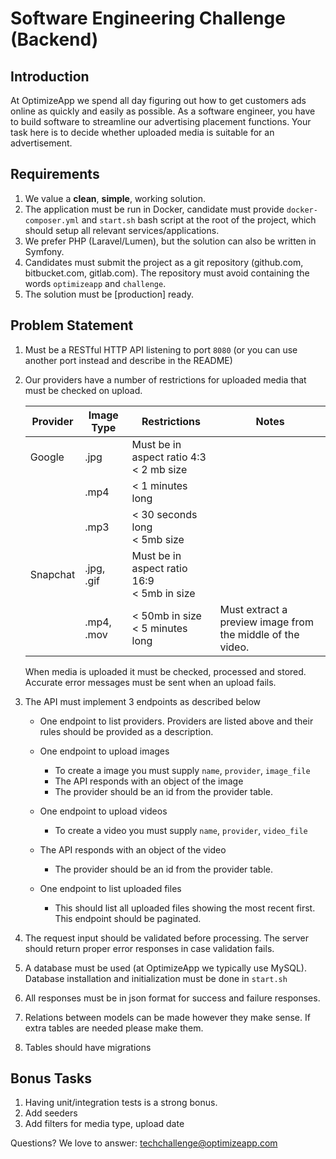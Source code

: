 # Software Engineering Challenge (Backend)

## Introduction

At OptimizeApp we spend all day figuring out how to get customers ads online as quickly and easily as possible. As a software engineer, you have to build software to streamline our advertising placement functions. Your task here is to decide whether uploaded media is suitable for an advertisement. 

## Requirements

1. We value a **clean**, **simple**, working solution.
2. The application must be run in Docker, candidate must provide `docker-composer.yml` and `start.sh` bash script at the root of the project, which should setup all relevant services/applications.
3. We prefer PHP (Laravel/Lumen), but the solution can also be written in Symfony.
4. Candidates must submit the project as a git repository (github.com, bitbucket.com, gitlab.com). The repository must avoid containing the words `optimizeapp` and `challenge`.
6. The solution must be [production] ready.

## Problem Statement

1. Must be a RESTful HTTP API listening to port `8080` (or you can use another port instead and describe in the README)

2. Our providers have a number of restrictions for uploaded media that must be checked on upload. 

    | Provider | Image Type | Restrictions                                     | Notes                                                      |
    | -------- | ---------- | ------------------------------------------------ | ---------------------------------------------------------- |
    | Google   | .jpg       | Must be in aspect ratio 4:3 <br />< 2 mb size    |                                                            |
    |          | .mp4       | < 1 minutes long                                 |                                                            |
    |          | .mp3       | < 30 seconds long<br />< 5mb size                |                                                            |
    | Snapchat | .jpg, .gif | Must be in aspect ratio 16:9 <br />< 5mb in size |                                                            |
    |          | .mp4, .mov | < 50mb in size<br />< 5 minutes long             | Must extract a preview image from the middle of the video. |

    When media is uploaded it must be checked, processed and stored. Accurate error messages must be sent when an upload fails. 

3. The API must implement 3 endpoints as described below
    - One endpoint to list providers. Providers are listed above and their rules should be provided as a description. 
    - One endpoint to upload images
        - To create a image you must supply `name`, `provider`, `image_file`
        - The API responds with an object of the image
        - The provider should be an id from the provider table. 

    -	One endpoint to upload videos
    	-	To create a video you must supply `name`, `provider`, `video_file`
    -	The API responds with an object of the video
    	-	The provider should be an id from the provider table. 
    	
    - One endpoint to list uploaded files
      - This should list all uploaded files showing the most recent first. This endpoint should be paginated. 

4. The request input should be validated before processing. The server should return proper error responses in case validation fails.

5. A database must be used (at OptimizeApp we typically use MySQL). Database installation and initialization must be done in `start.sh`

6. All responses must be in json format for success and failure responses.

7. Relations between models can be made however they make sense. If extra tables are needed please make them. 

8. Tables should have migrations

## Bonus Tasks
1. Having unit/integration tests is a strong bonus.
2. Add seeders
3. Add filters for media type, upload date


Questions? We love to answer: techchallenge@optimizeapp.com
